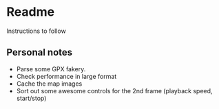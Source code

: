 # Readme

Instructions to follow

## Personal notes

- Parse some GPX fakery.
- Check performance in large format
- Cache the map images
- Sort out some awesome controls for the 2nd frame (playback speed, start/stop)
